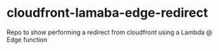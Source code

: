 # cloudfront-lamaba-edge-redirect
Repo to show performing a redirect from cloudfront using a Lambda @ Edge function
